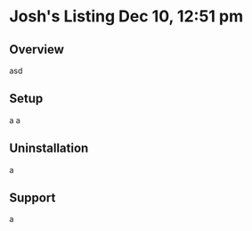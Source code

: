 # Josh's Listing Dec 10, 12:51 pm

## Overview

asd

## Setup

a  a

## Uninstallation

a

## Support

a

